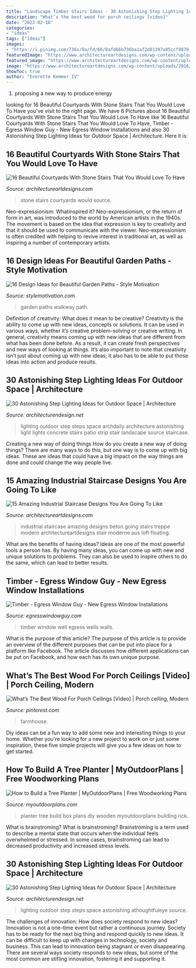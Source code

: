 ```yaml
---
title: "Landscape Timber Stairs Ideas - 30 Astonishing Step Lighting Ideas For Outdoor Space"
description: "What’s the best wood for porch ceilings [video]"
date: "2023-02-18"
categories:
- "ideas"
tags: ["ideas"]
images:
- "https://i.pinimg.com/736x/8a/fd/66/8afd66b736ba1af2d81397a85ccf9870.jpg"
featuredImage: "https://www.architectureartdesigns.com/wp-content/uploads/2015/03/15-Amazing-Industrial-Staircase-Designs-You-Are-Going-To-Like-6-630x840.jpg"
featured_image: "https://www.architectureartdesigns.com/wp-content/uploads/2015/03/15-Amazing-Industrial-Staircase-Designs-You-Are-Going-To-Like-6-630x840.jpg"
image: "https://www.architectureartdesigns.com/wp-content/uploads/2016/04/1-50.jpg"
ShowToc: true
author: "Everette Kemmer IV"
---
```



1. proposing a new way to produce energy 

	

		
looking for 16 Beautiful Courtyards With Stone Stairs That You Would Love To Have you've visit to the right page. We have 8 Pictures about 16 Beautiful Courtyards With Stone Stairs That You Would Love To Have like 16 Beautiful Courtyards With Stone Stairs That You Would Love To Have, Timber - Egress Window Guy - New Egress Window Installations and also 30 Astonishing Step Lighting Ideas for Outdoor Space | Architecture. Here it is:
		
    
## 16 Beautiful Courtyards With Stone Stairs That You Would Love To Have

<img loading=lazy src="https://www.architectureartdesigns.com/wp-content/uploads/2016/04/1-50.jpg" onerror="this.onerror=null;this.src='https://tse2.mm.bing.net/th?id=OIP.USAM-9ulONimgehbRNojSQHaJy&amp;pid=15.1';" alt="16 Beautiful Courtyards With Stone Stairs That You Would Love To Have">

_Source: architectureartdesigns.com_

>stone stairs courtyards would source. 

	

Neo-expressionism: Whatinspired it?
Neo-expressionism, or the return of form in art, was introduced to the world by American artists in the 1940s. The movement is based on the idea that expression is key to creativity and that it should be used to communicate with the viewer. Neo-expressionism is often credited with helping to revive interest in traditional art, as well as inspiring a number of contemporary artists.

    
## 16 Design Ideas For Beautiful Garden Paths - Style Motivation

<img loading=lazy src="https://cdn.homebnc.com/homeimg/2017/03/24-garden-path-walkway-ideas-homebnc.jpg" onerror="this.onerror=null;this.src='https://tse1.mm.bing.net/th?id=OIP.91uVXlSKqIW54ifF-SVzAgHaKc&amp;pid=15.1';" alt="16 Design Ideas for Beautiful Garden Paths - Style Motivation">

_Source: stylemotivation.com_

>garden paths walkway path. 

	

Definition of creativity: What does it mean to be creative?
Creativity is the ability to come up with new ideas, concepts or solutions. It can be used in various ways, whether it’s creative problem-solving or creative writing. In general, creativity means coming up with new ideas that are different from what has been done before. As a result, it can create fresh perspectives and new ways of looking at things. It’s also important to note that creativity isn’t just about coming up with new ideas; it also has to be able to put those ideas into action and produce results.

    
## 30 Astonishing Step Lighting Ideas For Outdoor Space | Architecture

<img loading=lazy src="http://www.woohome.com/wp-content/uploads/2014/11/lighting-in-steps-11.jpg" onerror="this.onerror=null;this.src='https://tse4.mm.bing.net/th?id=OIP.Qc70Gc4ipVvP81iKMjjsmAHaLH&amp;pid=15.1';" alt="30 Astonishing Step Lighting Ideas for Outdoor Space | Architecture">

_Source: architecturendesign.net_

>lighting outdoor step steps space archdaily architecture astonishing light lights concrete stairs patio strip stair landscape source staircase. 

	

Creating a new way of doing things
How do you create a new way of doing things? There are many ways to do this, but one way is to come up with big ideas. These are ideas that could have a big impact on the way things are done and could change the way people live.

    
## 15 Amazing Industrial Staircase Designs You Are Going To Like

<img loading=lazy src="https://www.architectureartdesigns.com/wp-content/uploads/2015/03/15-Amazing-Industrial-Staircase-Designs-You-Are-Going-To-Like-6-630x840.jpg" onerror="this.onerror=null;this.src='https://tse1.mm.bing.net/th?id=OIP.jqfX1d6RdqGxi1U-gnoU2AHaJ4&amp;pid=15.1';" alt="15 Amazing Industrial Staircase Designs You Are Going To Like">

_Source: architectureartdesigns.com_

>industrial staircase amazing designs beton going stairs treppe modern architectureartdesigns stair moderne aus loft floating. 

	

What are the benefits of having ideas?
Ideas are one of the most powerful tools a person has. By having many ideas, you can come up with new and unique solutions to problems. They can also be used to inspire others to do the same, which can lead to better results.

    
## Timber - Egress Window Guy - New Egress Window Installations

<img loading=lazy src="http://egresswindowguy.com/wp-content/uploads/2015/02/Timber-Well-with-Terraced-Walls-Stone-White.jpg" onerror="this.onerror=null;this.src='https://tse1.mm.bing.net/th?id=OIP.he9vjc6K2D4h9wlSNPfzzQHaJ4&amp;pid=15.1';" alt="Timber - Egress Window Guy - New Egress Window Installations">

_Source: egresswindowguy.com_

>timber window well egress wells walls. 

	

What is the purpose of this article?
The purpose of this article is to provide an overview of the different purposes that can be put into place for a platform like Facebook. The article discusses how different applications can be put on Facebook, and how each has its own unique purpose.

    
## What’s The Best Wood For Porch Ceilings [Video] | Porch Ceiling, Modern

<img loading=lazy src="https://i.pinimg.com/736x/8a/fd/66/8afd66b736ba1af2d81397a85ccf9870.jpg" onerror="this.onerror=null;this.src='https://tse4.mm.bing.net/th?id=OIP.-igRp5B1dmSUk08Gx1RKKgHaNK&amp;pid=15.1';" alt="What’s The Best Wood For Porch Ceilings [Video] | Porch ceiling, Modern">

_Source: pinterest.com_

>farmhouse. 

	

Diy ideas can be a fun way to add some new and interesting things to your home. Whether you're looking for a new project to work on or just some inspiration, these five simple projects will give you a few ideas on how to get started.

    
## How To Build A Tree Planter | MyOutdoorPlans | Free Woodworking Plans

<img loading=lazy src="http://myoutdoorplans.com/wp-content/uploads/2019/03/Building-a-tree-planter-box.png" onerror="this.onerror=null;this.src='https://tse2.mm.bing.net/th?id=OIP.PY_8PlvRgShJEBnY0weUsQHaJ4&amp;pid=15.1';" alt="How to Build a Tree Planter | MyOutdoorPlans | Free Woodworking Plans">

_Source: myoutdoorplans.com_

>planter tree build box plans diy wooden myoutdoorplans building rick. 

	

What is brainstroming?
What is brainstroming? Brainstroming is a term used to describe a mental state that occurs when the individual feels overwhelmed or stressed. In some cases, brainstroming can lead to decreased productivity and increased stress levels.

    
## 30 Astonishing Step Lighting Ideas For Outdoor Space | Architecture

<img loading=lazy src="http://www.woohome.com/wp-content/uploads/2014/11/lighting-in-steps-16.jpg" onerror="this.onerror=null;this.src='https://tse1.mm.bing.net/th?id=OIP.TN0KOrRGkldqjVNZExP17wHaKD&amp;pid=15.1';" alt="30 Astonishing Step Lighting Ideas for Outdoor Space | Architecture">

_Source: architecturendesign.net_

>lighting outdoor step steps space astonishing athoughtfuleye source. 

	

The challenges of innovation: How does society respond to new ideas?
Innovation is not a one-time event but rather a continuous journey. Society has to be ready for the next big thing and respond quickly to new ideas. It can be difficult to keep up with changes in technology, society and business. This can lead to innovation being stagnant or even disappearing. There are several ways society responds to new ideas, but some of the most common are stifling innovation, fostering it and supporting it.

